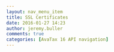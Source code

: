 ```yaml
---
layout: nav_menu_item
title: SSL Certificates
date: 2016-01-27 14:23
author: jeremy.buller
comments: true
categories: [AvaTax 16 API navigation]
---
```


